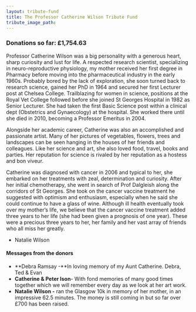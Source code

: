 ```yaml
---
layout: tribute-fund
title: The Professor Catherine Wilson Tribute Fund
tribute_image_path: 
---
```



### Donations so far: £1,754.63

Professor Catherine Wilson was a big personality with a generous heart, sharp curiosity and lust for life. A respected research scientist, specializing in neuro-reproductive physiology, my mother received her first degree in Pharmacy before moving into the pharmaceutical industry in the early 1960s. Probably bored by the lack of exploration, she soon turned back to research science, gained her PhD in 1964 and secured her first Lecturer post at Chelsea College. Trailblazing for women in science, positions at the Royal Vet College followed before she joined St Georges Hospital in 1982 as Senior Lecturer. She had taken the first Basic Science post within a clinical dept (Obstetrics and Gynaecology) at the hospital. She worked there until she died in 2010, becoming a Professor Emeritus in 2004.

Alongside her academic career, Catherine was also an accomplished and passionate artist. Many of her pictures of vegetables, flowers, trees and landscapes can be seen hanging in the houses of her friends and colleagues. Like her science and art, she also loved food, travel, books and parties. Her reputation for science is rivaled by her reputation as a hostess and bon viveur.

Catherine was diagnosed with cancer in 2006 and typical to her, she embarked on her treatments with zeal, determination and curiosity. After her initial chemotherapy, she went in search of Prof Dalgleish along the corridors of St Georges. She took on the cancer vaccine treatment he suggested with optimism and enthusiasm, especially when he said she could continue to have a glass of wine. Although ill health eventually took over my mother’s life, we believe that the cancer vaccine treatment added three years to her life (she had been given a prognosis of one year). These were a precious three years to her, her family and her vast array of friends who all miss her greatly.

* Natalie Wilson




#### Messages from the donors

* **Debra Ramsay -**In loving memory of my Aunt Catherine. Debra, Ted & Evan
* **Catherine & Peter Ison**- With fond memories of many good times together which we will remember every day as we look at her art work.
* **Natalie Wilson -** ran the Glasgow 10k in memory of her mother, in an impressive 62.5 minutes. The money is still coming in but so far over £700 has been raised.